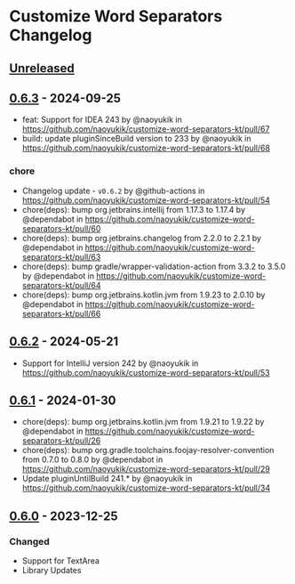 <!-- Keep a Changelog guide -> https://keepachangelog.com -->

# Customize Word Separators Changelog

## [Unreleased]

## [0.6.3] - 2024-09-25

- feat: Support for IDEA 243 by @naoyukik in https://github.com/naoyukik/customize-word-separators-kt/pull/67
- build: update pluginSinceBuild version to 233 by @naoyukik in https://github.com/naoyukik/customize-word-separators-kt/pull/68

### chore

- Changelog update - `v0.6.2` by @github-actions in https://github.com/naoyukik/customize-word-separators-kt/pull/54
- chore(deps): bump org.jetbrains.intellij from 1.17.3 to 1.17.4 by @dependabot in https://github.com/naoyukik/customize-word-separators-kt/pull/60
- chore(deps): bump org.jetbrains.changelog from 2.2.0 to 2.2.1 by @dependabot in https://github.com/naoyukik/customize-word-separators-kt/pull/63
- chore(deps): bump gradle/wrapper-validation-action from 3.3.2 to 3.5.0 by @dependabot in https://github.com/naoyukik/customize-word-separators-kt/pull/64
- chore(deps): bump org.jetbrains.kotlin.jvm from 1.9.23 to 2.0.10 by @dependabot in https://github.com/naoyukik/customize-word-separators-kt/pull/66

## [0.6.2] - 2024-05-21

- Support for IntelliJ version 242 by @naoyukik in https://github.com/naoyukik/customize-word-separators-kt/pull/53

## [0.6.1] - 2024-01-30

- chore(deps): bump org.jetbrains.kotlin.jvm from 1.9.21 to 1.9.22 by @dependabot in https://github.com/naoyukik/customize-word-separators-kt/pull/26
- chore(deps): bump org.gradle.toolchains.foojay-resolver-convention from 0.7.0 to 0.8.0 by @dependabot in https://github.com/naoyukik/customize-word-separators-kt/pull/29
- Update pluginUntilBuild 241.* by @naoyukik in https://github.com/naoyukik/customize-word-separators-kt/pull/34

## [0.6.0] - 2023-12-25

### Changed

- Support for TextArea
- Library Updates

[Unreleased]: https://github.com/naoyukik/customize-word-separators-kt/compare/v0.6.3...HEAD
[0.6.3]: https://github.com/naoyukik/customize-word-separators-kt/compare/v0.6.2...v0.6.3
[0.6.2]: https://github.com/naoyukik/customize-word-separators-kt/compare/v0.6.1...v0.6.2
[0.6.1]: https://github.com/naoyukik/customize-word-separators-kt/compare/v0.6.0...v0.6.1
[0.6.0]: https://github.com/naoyukik/customize-word-separators-kt/commits/v0.6.0
[0.5.5]: https://github.com/naoyukik/customize-word-separators-kt/commits/v0.5.5
[0.5.0]: https://github.com/naoyukik/customize-word-separators-kt/commits/v0.5.0
[0.4.6]: https://github.com/naoyukik/customize-word-separators-kt/commits/v0.4.6
[0.4.5]: https://github.com/naoyukik/customize-word-separators-kt/commits/v0.4.5
[0.4.4]: https://github.com/naoyukik/customize-word-separators-kt/commits/v0.4.4
[0.4.3]: https://github.com/naoyukik/customize-word-separators-kt/commits/v0.4.3
[0.4.2]: https://github.com/naoyukik/customize-word-separators-kt/commits/v0.4.2
